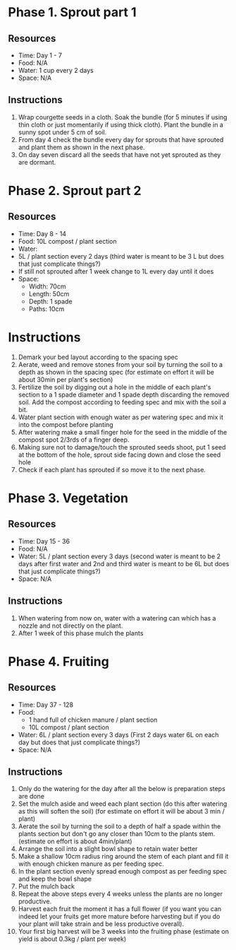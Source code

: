 # Phase 1. Sprout part 1
## Resources
- Time: Day 1 - 7
- Food: N/A
- Water: 1 cup every 2 days
- Space: N/A
## Instructions
1. Wrap courgette seeds in a cloth. Soak the bundle (for 5 minutes if using thin cloth or just momentarily if using thick cloth). Plant the bundle in a sunny spot under 5 cm of soil.
2. From day 4 check the bundle every day for sprouts that have sprouted and plant them as shown in the next phase.
3. On day seven discard all the seeds that have not yet sprouted as they are dormant.

# Phase 2. Sprout part 2
## Resources
- Time: Day 8 - 14
- Food: 10L compost / plant section
- Water:
 - 5L / plant section every 2 days (third water is meant to be 3 L but does that just complicate things?)
 - If still not sprouted after 1 week change to 1L every day until it does
- Space:
  - Width: 70cm
  - Length: 50cm
  - Depth: 1 spade
  - Paths: 10cm
# Instructions
1. Demark your bed layout according to the spacing spec
2. Aerate, weed and remove stones from your soil by turning the soil to a depth as shown in the  spacing spec (for estimate on effort it will be about 30min per plant's section)
3. Fertilize the soil by digging out a hole in the middle of each plant's section to a 1 spade diameter and 1 spade depth discarding the removed soil. Add the compost according to feeding spec and mix with the soil a bit.
4. Water plant section with enough water as per watering spec and mix it into the compost before planting
5. After watering make a small finger hole for the seed in the middle of the compost spot 2/3rds of a finger deep.
6. Making sure not to damage/touch the sprouted seeds shoot, put 1 seed at the bottom of the hole, sprout side facing down and close the seed hole
7. Check if each plant has sprouted if so move it to the next phase.

# Phase 3. Vegetation
## Resources
- Time: Day 15 - 36
- Food: N/A
- Water: 5L / plant section every 3 days (second water is meant to be 2 days after first water and 2nd and third water is meant to be 6L but does that just complicate things?)
- Space: N/A
## Instructions
1. When watering from now on, water with a watering can which has a nozzle and not directly on the plant.
2. After 1 week of this phase mulch the plants

# Phase 4. Fruiting
## Resources
- Time: Day 37 - 128
- Food: 
  - 1 hand full of chicken manure / plant section
  - 10L compost / plant section
- Water: 6L / plant section every 3 days (First 2 days water 6L on each day but does that just complicate things?)
- Space: N/A
## Instructions
1. Only do the watering for the day after all the below is preparation steps are done
2. Set the mulch aside and weed each plant section (do this after watering as this will soften the soil) (for estimate on effort it will be about 3 min / plant)
3. Aerate the soil by turning the soil to a depth of half a spade within the plants section but don't go any closer than 10cm to the plants stem. (estimate on effort is about 4min/plant)
4. Arrange the soil into a slight bowl shape to retain water better
5. Make a shallow 10cm radius ring around the stem of each plant and fill it with enough chicken manure as per feeding spec.
6. In the plant section evenly spread enough compost as per feeding spec and keep the bowl shape
7. Put the mulch back
8. Repeat the above steps every 4 weeks unless the plants are no longer productive.
9. Harvest each fruit the moment it has a full flower (if you want you can indeed let your fruits get more mature before harvesting but if you do your plant will take strain and be less productive overall).
10. Your first big harvest will be 3 weeks into the fruiting phase (estimate on yield is about 0.3kg / plant per week)


